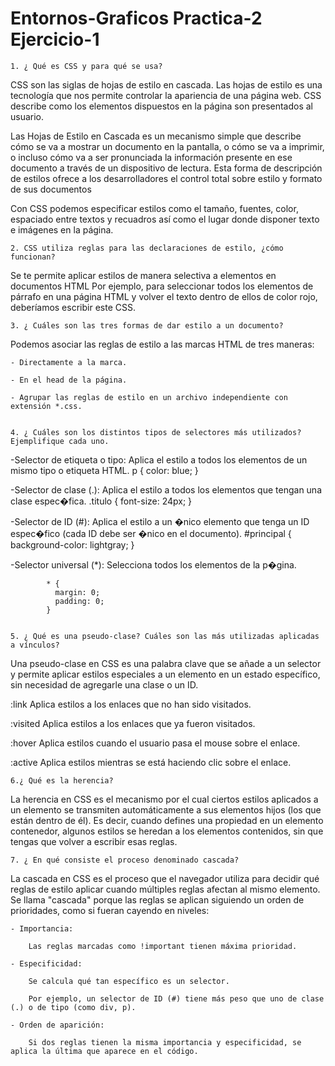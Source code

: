 # Entornos-Graficos Practica-2 Ejercicio-1
    1. ¿ Qué es CSS y para qué se usa? 

CSS son las siglas de hojas de estilo en cascada. Las hojas de estilo es una tecnología que nos permite controlar la apariencia de una página web. CSS describe como los elementos dispuestos en la página son presentados al usuario.

Las Hojas de Estilo en Cascada es un mecanismo simple que describe cómo se va a mostrar un documento en la pantalla, o cómo se va a imprimir, o incluso cómo va a ser pronunciada la información presente en ese documento a través de un dispositivo de lectura. Esta forma de descripción de estilos ofrece a los desarrolladores el control total sobre estilo y formato de sus documentos

Con CSS podemos especificar estilos como el tamaño, fuentes, color, espaciado entre textos y recuadros así como el lugar donde disponer texto e imágenes en la página.

	2. CSS utiliza reglas para las declaraciones de estilo, ¿cómo funcionan? 

Se te permite aplicar estilos de manera selectiva a elementos en documentos HTML Por ejemplo, para seleccionar todos los elementos de párrafo en una página HTML y volver el texto dentro de ellos de color rojo, deberíamos escribir este CSS.
 
	3. ¿ Cuáles son las tres formas de dar estilo a un documento? 

Podemos asociar las reglas de estilo a las marcas HTML de tres maneras:

    - Directamente a la marca.

    - En el head de la página.

    - Agrupar las reglas de estilo en un archivo independiente con extensión *.css.

  
	4. ¿ Cuáles son los distintos tipos de selectores más utilizados? Ejemplifique cada uno. 

-Selector de etiqueta o tipo:
	Aplica el estilo a todos los elementos de un mismo tipo o etiqueta HTML.
		p {
			color: blue;
		}

-Selector de clase (.):
	Aplica el estilo a todos los elementos que tengan una clase espec�fica.
		.titulo {
			font-size: 24px;
		}

-Selector de ID (#):
Aplica el estilo a un �nico elemento que tenga un ID espec�fico (cada ID debe ser �nico en el documento).
		#principal {
		  background-color: lightgray;
		}

-Selector universal (*):
Selecciona todos los elementos de la p�gina.

			* {
			  margin: 0;
			  padding: 0;
			}


	5. ¿ Qué es una pseudo-clase? Cuáles son las más utilizadas aplicadas a vínculos? 

Una pseudo-clase en CSS es una palabra clave que se añade a un selector y permite aplicar estilos especiales a un elemento en un estado específico, sin necesidad de agregarle una clase o un ID.

:link Aplica estilos a los enlaces que no han sido visitados.

:visited Aplica estilos a los enlaces que ya fueron visitados.

:hover Aplica estilos cuando el usuario pasa el mouse sobre el enlace.

:active Aplica estilos mientras se está haciendo clic sobre el enlace.

	6.¿ Qué es la herencia? 
	
La herencia en CSS es el mecanismo por el cual ciertos estilos aplicados a un elemento se transmiten automáticamente a sus elementos hijos (los que están dentro de él). Es decir, cuando defines una propiedad en un elemento contenedor, algunos estilos se heredan a los elementos contenidos, sin que tengas que volver a escribir esas reglas.

	7. ¿ En qué consiste el proceso denominado cascada?

La cascada en CSS es el proceso que el navegador utiliza para decidir qué reglas de estilo aplicar cuando múltiples reglas afectan al mismo elemento. Se llama "cascada" porque las reglas se aplican siguiendo un orden de prioridades, como si fueran cayendo en niveles:



	- Importancia:

		Las reglas marcadas como !important tienen máxima prioridad.

	- Especificidad:

		Se calcula qué tan específico es un selector.

		Por ejemplo, un selector de ID (#) tiene más peso que uno de clase (.) o de tipo (como div, p).

	- Orden de aparición:

		Si dos reglas tienen la misma importancia y especificidad, se aplica la última que aparece en el código.